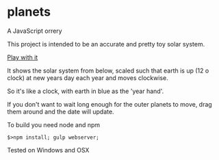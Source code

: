 # planets
A JavaScript orrery

This project is intended to be an accurate and pretty toy solar system.

[Play with it](https://a-j-douglass.github.io/planets/)

It shows the solar system from below,  scaled such that earth is up (12 o clock) at new years day each year and moves clockwise.

So it's like a clock, with earth in blue as the 'year hand'.

If you don't want to wait long enough for the outer planets to move, drag them around and the date will update.

To build you need node and npm

`$>npm install; gulp webserver;`

Tested on Windows and OSX
